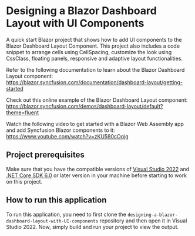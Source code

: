 # Designing a Blazor Dashboard Layout with UI Components

A quick start Blazor project that shows how to add UI components to the Blazor Dashboard Layout Component. This project also includes a code snippet to arrange cells using CellSpacing, customize the look using CssClass, floating panels, responsive and adaptive layout functionalities.

Refer to the following documentation to learn about the Blazor Dashboard Layout component: 
https://blazor.syncfusion.com/documentation/dashboard-layout/getting-started


Check out this online example of the Blazor Dashboard Layout component:
https://blazor.syncfusion.com/demos/dashboard-layout/default?theme=fluent

Watch the following video to get started with a Blazor Web Assembly app and add Syncfusion Blazor components to it:
https://www.youtube.com/watch?v=zKU580cOqjg

## Project prerequisites
Make sure that you have the compatible versions of [Visual Studio 2022](https://visualstudio.microsoft.com/downloads/ ) and [.NET Core SDK 6.0](https://dotnet.microsoft.com/en-us/download/dotnet/6.0) or later version in your machine before starting to work on this project.

## How to run this application
To run this application, you need to first clone the `designing-a-blazor-dashboard-layout-with-UI-components` repository and then open it in Visual Studio 2022. Now, simply build and run your project to view the output.